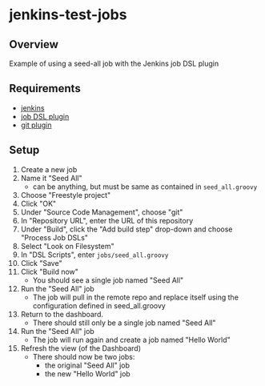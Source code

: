 # jenkins-test-jobs
## Overview

Example of using a seed-all job with the Jenkins job DSL plugin

## Requirements

* [jenkins](https://jenkins.io/)
* [job DSL plugin](https://wiki.jenkins-ci.org/display/JENKINS/Job+DSL+Plugin)
* [git plugin](https://wiki.jenkins-ci.org/display/JENKINS/Git+Plugin)

## Setup

1. Create a new job
2. Name it "Seed All"
    * can be anything, but must be same as contained in `seed_all.groovy`
3. Choose "Freestyle project"
4. Click "OK"
5. Under "Source Code Management", choose "git"
6. In "Repository URL", enter the URL of this repository
7. Under "Build", click the "Add build step" drop-down and choose "Process Job DSLs"
8. Select "Look on Filesystem"
9. In "DSL Scripts", enter `jobs/seed_all.groovy`
10. Click "Save"
11. Click "Build now"
    * You should see a single job named "Seed All"
12. Run the "Seed All" job
    * The job will pull in the remote repo and replace itself using the configuration defined in seed_all.groovy
13. Return to the dashboard.
    * There should still only be a single job named "Seed All"
14. Run the "Seed All" job
    * The job will run again and create a job named "Hello World"
15. Refresh the view (of the Dashboard)
    * There should now be two jobs:
        * the original "Seed All" job
        * the new "Hello World" job